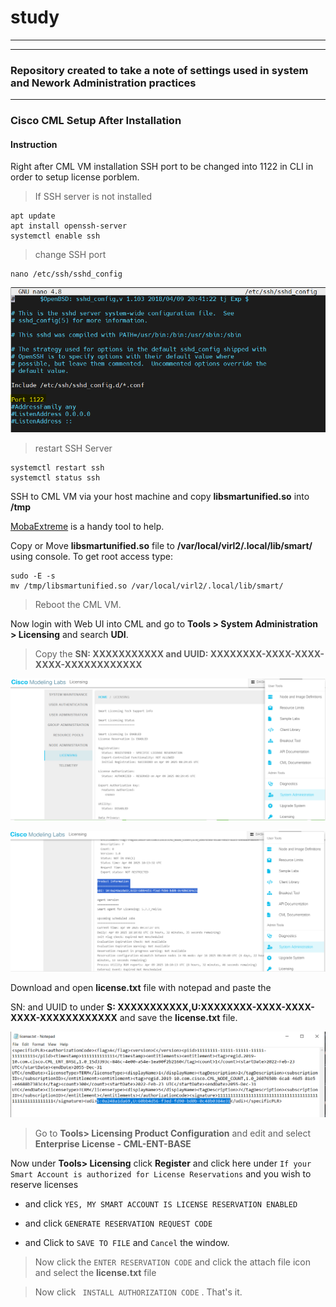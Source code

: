 # study
***
***
### Repository created to take a note of settings used in system and Nework Administration practices
***
### Cisco CML Setup After Installation

#### Instruction
Right after CML VM installation SSH port to be changed into 1122 in CLI in order to setup license porblem.
>
>If SSH server is not installed
```
apt update
apt install openssh-server
systemctl enable ssh
```
>
>change SSH port
```
nano /etc/ssh/sshd_config
```
![SSH Server port change](sshd_config_Port.PNG "SSH server Port change")

>
>restart SSH Server
```
systemctl restart ssh
systemctl status ssh
```

SSH to CML VM via your host machine and copy **libsmartunified.so** into **/tmp**

[MobaExtreme](https://mobaxterm.mobatek.net/download.html) is a handy tool to help.

Copy or Move **libsmartunified.so** file  to  **/var/local/virl2/.local/lib/smart/**  using console.
To get root access type:
```
sudo -E -s
mv /tmp/libsmartunified.so /var/local/virl2/.local/lib/smart/
```
>
>Reboot the CML VM.

Now login with Web UI into CML and go to **Tools > System Administration > Licensing** and search **UDI**.

>
>Copy the **SN: XXXXXXXXXXX and UUID: XXXXXXXX-XXXX-XXXX-XXXX-XXXXXXXXXXXX**

![License UDI](Tools-Sysadmin-License.PNG "License UDI")

![License UDI](Tools-Sysadmin-License-UDI.PNG "License UDI")


Download and open **license.txt** file with notepad and paste the

SN: and UUID to under **S: XXXXXXXXXXX,U:XXXXXXXX-XXXX-XXXX-XXXX-XXXXXXXXXXXX** and save the **license.txt** file.

![Change License UDI](change-license.PNG "Change License UDI")

>
>Go to **Tools> Licensing Product Configuration** and edit and select **Enterprise License - CML-ENT-BASE**

Now under **Tools> Licensing** click **Register** and click here under ` If your Smart Account is authorized for License Reservations ` and you wish to reserve licenses

   - and click ` YES, MY SMART ACCOUNT IS LICENSE RESERVATION ENABLED `

   - and click ` GENERATE RESERVATION REQUEST CODE `

   - and Click to ` SAVE TO FILE ` and ` Cancel ` the window.

>
>Now click the ` ENTER RESERVATION CODE ` and click the attach file icon and select the **license.txt** file

>
>Now click ` INSTALL AUTHORIZATION CODE` . That's it.


